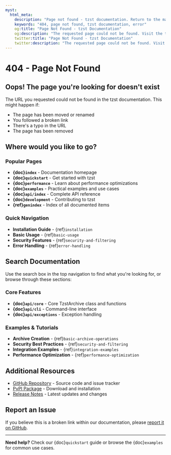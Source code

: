```yaml
---
myst:
  html_meta:
    description: "Page not found - tzst documentation. Return to the main documentation or search for what you're looking for."
    keywords: "404, page not found, tzst documentation, error"
    og:title: "Page Not Found - tzst Documentation"
    og:description: "The requested page could not be found. Visit the tzst documentation homepage or use the search feature."
    twitter:title: "Page Not Found - tzst Documentation"
    twitter:description: "The requested page could not be found. Visit the tzst documentation homepage or use the search feature."
---
```


# 404 - Page Not Found

## Oops! The page you're looking for doesn't exist

The URL you requested could not be found in the tzst documentation. This might happen if:

- The page has been moved or renamed
- You followed a broken link
- There's a typo in the URL
- The page has been removed

## Where would you like to go?

### Popular Pages

- **{doc}`index`** - Documentation homepage
- **{doc}`quickstart`** - Get started with tzst
- **{doc}`performance`** - Learn about performance optimizations
- **{doc}`examples`** - Practical examples and use cases
- **{doc}`api/index`** - Complete API reference
- **{doc}`development`** - Contributing to tzst
- **{ref}`genindex`** - Index of all documented items

### Quick Navigation

- **Installation Guide** - {ref}`installation`
- **Basic Usage** - {ref}`basic-usage`
- **Security Features** - {ref}`security-and-filtering`
- **Error Handling** - {ref}`error-handling`

## Search Documentation

Use the search box in the top navigation to find what you're looking for, or browse through these sections:

### Core Features

- **{doc}`api/core`** - Core TzstArchive class and functions
- **{doc}`api/cli`** - Command-line interface
- **{doc}`api/exceptions`** - Exception handling

### Examples & Tutorials

- **Archive Creation** - {ref}`basic-archive-operations`
- **Security Best Practices** - {ref}`security-and-filtering`
- **Integration Examples** - {ref}`integration-examples`
- **Performance Optimization** - {ref}`performance-optimization`

## Additional Resources

- [GitHub Repository](https://github.com/xixu-me/tzst) - Source code and issue tracker
- [PyPI Package](https://pypi.org/project/tzst/) - Download and installation
- [Release Notes](https://github.com/xixu-me/tzst/releases) - Latest updates and changes

## Report an Issue

If you believe this is a broken link within our documentation, please [report it on GitHub](https://github.com/xixu-me/tzst/issues).

---

**Need help?** Check our {doc}`quickstart` guide or browse the {doc}`examples` for common use cases.

